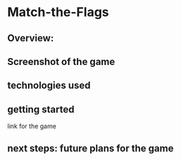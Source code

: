 # Match-the-Flags


## Overview: 





## Screenshot of the game 

## technologies used 

## getting started
link for the game

## next steps: future plans for the game

